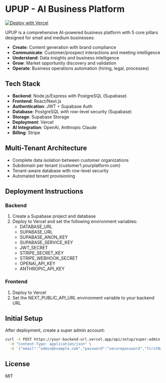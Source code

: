 # UPUP - AI Business Platform

[![Deploy with Vercel](https://vercel.com/button)](https://vercel.com/new/clone?repository-url=https%3A%2F%2Fgithub.com%2FYOUR-USERNAME%2FUPUP)

UPUP is a comprehensive AI-powered business platform with 5 core pillars designed for small and medium businesses:

- **Create**: Content generation with brand compliance
- **Communicate**: Customer/prospect interactions and meeting intelligence
- **Understand**: Data insights and business intelligence
- **Grow**: Market opportunity discovery and validation
- **Operate**: Business operations automation (hiring, legal, processes)

## Tech Stack

- **Backend**: Node.js/Express with PostgreSQL (Supabase)
- **Frontend**: React/Next.js
- **Authentication**: JWT + Supabase Auth
- **Database**: PostgreSQL with row-level security (Supabase)
- **Storage**: Supabase Storage
- **Deployment**: Vercel
- **AI Integration**: OpenAI, Anthropic Claude
- **Billing**: Stripe

## Multi-Tenant Architecture

- Complete data isolation between customer organizations
- Subdomain per tenant (customer1.yourplatform.com)
- Tenant-aware database with row-level security
- Automated tenant provisioning

## Deployment Instructions

### Backend

1. Create a Supabase project and database
2. Deploy to Vercel and set the following environment variables:
   - DATABASE_URL
   - SUPABASE_URL
   - SUPABASE_ANON_KEY
   - SUPABASE_SERVICE_KEY
   - JWT_SECRET
   - STRIPE_SECRET_KEY
   - STRIPE_WEBHOOK_SECRET
   - OPENAI_API_KEY
   - ANTHROPIC_API_KEY

### Frontend

1. Deploy to Vercel
2. Set the NEXT_PUBLIC_API_URL environment variable to your backend URL

## Initial Setup

After deployment, create a super admin account:

```bash
curl -X POST https://your-backend-url.vercel.app/api/setup/super-admin \
  -H "Content-Type: application/json" \
  -d '{"email":"admin@example.com","password":"securepassword","firstName":"Admin","lastName":"User"}'
```

## License

MIT